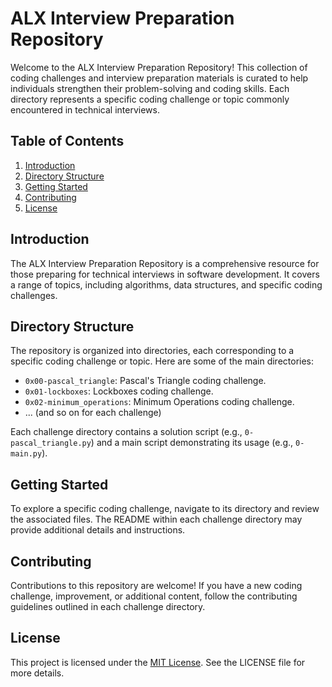 # ALX Interview Preparation Repository

Welcome to the ALX Interview Preparation Repository! This collection of coding challenges and interview preparation materials is curated to help individuals strengthen their problem-solving and coding skills. Each directory represents a specific coding challenge or topic commonly encountered in technical interviews.

## Table of Contents

1. [Introduction](#introduction)
2. [Directory Structure](#directory-structure)
3. [Getting Started](#getting-started)
4. [Contributing](#contributing)
5. [License](#license)

## Introduction

The ALX Interview Preparation Repository is a comprehensive resource for those preparing for technical interviews in software development. It covers a range of topics, including algorithms, data structures, and specific coding challenges.

## Directory Structure

The repository is organized into directories, each corresponding to a specific coding challenge or topic. Here are some of the main directories:

- `0x00-pascal_triangle`: Pascal's Triangle coding challenge.
- `0x01-lockboxes`: Lockboxes coding challenge.
- `0x02-minimum_operations`: Minimum Operations coding challenge.
- ... (and so on for each challenge)

Each challenge directory contains a solution script (e.g., `0-pascal_triangle.py`) and a main script demonstrating its usage (e.g., `0-main.py`).

## Getting Started

To explore a specific coding challenge, navigate to its directory and review the associated files. The README within each challenge directory may provide additional details and instructions.

## Contributing

Contributions to this repository are welcome! If you have a new coding challenge, improvement, or additional content, follow the contributing guidelines outlined in each challenge directory.

## License

This project is licensed under the [MIT License](LICENSE). See the LICENSE file for more details.
